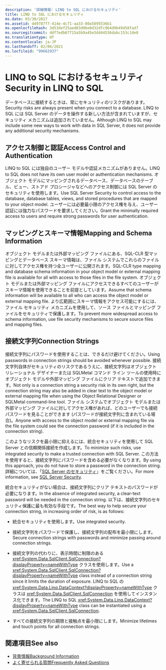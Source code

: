 ```yaml
---
description: '詳細情報: LINQ to SQL におけるセキュリティ'
title: LINQ to SQL におけるセキュリティ
ms.date: 03/30/2017
ms.assetid: d49787f7-414e-4c71-aa33-80a5895536b1
ms.openlocfilehash: 3d53def25aed83d96e0d32dfc964d9b49458fad7
ms.sourcegitcommit: ddf7edb67715a5b9a45e3dd44536dabc153c1de0
ms.translationtype: HT
ms.contentlocale: ja-JP
ms.lasthandoff: 02/06/2021
ms.locfileid: "99662937"
---
```

# <a name="security-in-linq-to-sql"></a><span data-ttu-id="8a4e2-103">LINQ to SQL におけるセキュリティ</span><span class="sxs-lookup"><span data-stu-id="8a4e2-103">Security in LINQ to SQL</span></span>

<span data-ttu-id="8a4e2-104">データベースに接続するときは、常にセキュリティのリスクがあります。</span><span class="sxs-lookup"><span data-stu-id="8a4e2-104">Security risks are always present when you connect to a database.</span></span> <span data-ttu-id="8a4e2-105">LINQ to SQL には SQL Server のデータを操作する新しい方法が含まれていますが、セキュリティ メカニズムは追加されていません。</span><span class="sxs-lookup"><span data-stu-id="8a4e2-105">Although LINQ to SQL may include some new ways to work with data in SQL Server, it does not provide any additional security mechanisms.</span></span>  
  
## <a name="access-control-and-authentication"></a><span data-ttu-id="8a4e2-106">アクセス制御と認証</span><span class="sxs-lookup"><span data-stu-id="8a4e2-106">Access Control and Authentication</span></span>  

 <span data-ttu-id="8a4e2-107">LINQ to SQL には独自のユーザー モデルや認証メカニズムがありません。</span><span class="sxs-lookup"><span data-stu-id="8a4e2-107">LINQ to SQL does not have its own user model or authentication mechanisms.</span></span> <span data-ttu-id="8a4e2-108">オブジェクト モデルにマッピングされるデータベース、データベースのテーブル、ビュー、ストアド プロシージャなどへのアクセス制御には SQL Server のセキュリティを使用します。</span><span class="sxs-lookup"><span data-stu-id="8a4e2-108">Use SQL Server Security to control access to the database, database tables, views, and stored procedures that are mapped to your object model.</span></span> <span data-ttu-id="8a4e2-109">ユーザーには必要最小限のアクセス権を与え、ユーザー認証には強力なパスワードを要求してください。</span><span class="sxs-lookup"><span data-stu-id="8a4e2-109">Grant the minimally required access to users and require strong passwords for user authentication.</span></span>  
  
## <a name="mapping-and-schema-information"></a><span data-ttu-id="8a4e2-110">マッピングとスキーマ情報</span><span class="sxs-lookup"><span data-stu-id="8a4e2-110">Mapping and Schema Information</span></span>  

 <span data-ttu-id="8a4e2-111">オブジェクト モデルまたは外部マッピング ファイルにある、SQL-CLR 型マッピングとデータベース スキーマ情報は、ファイル システムでこれらのファイルに対してアクセス権を持つ全ユーザーに公開されます。</span><span class="sxs-lookup"><span data-stu-id="8a4e2-111">SQL-CLR type mapping and database schema information in your object model or external mapping file is available for all with access to those files in the file system.</span></span> <span data-ttu-id="8a4e2-112">オブジェクト モデルまたは外部マッピング ファイルにアクセスできるすべてのユーザーがスキーマ情報を使用できることを前提としています。</span><span class="sxs-lookup"><span data-stu-id="8a4e2-112">Assume that schema information will be available to all who can access the object model or external mapping file.</span></span> <span data-ttu-id="8a4e2-113">より広範囲にスキーマ情報をアクセス可能にするには、ファイル セキュリティ メカニズムを使用して、ソース ファイルとマッピング ファイルをセキュリティで保護します。</span><span class="sxs-lookup"><span data-stu-id="8a4e2-113">To prevent more widespread access to schema information, use file security mechanisms to secure source files and mapping files.</span></span>  
  
## <a name="connection-strings"></a><span data-ttu-id="8a4e2-114">接続文字列</span><span class="sxs-lookup"><span data-stu-id="8a4e2-114">Connection Strings</span></span>  

 <span data-ttu-id="8a4e2-115">接続文字列にパスワードを使用することは、できるだけ避けてください。</span><span class="sxs-lookup"><span data-stu-id="8a4e2-115">Using passwords in connection strings should be avoided whenever possible.</span></span> <span data-ttu-id="8a4e2-116">接続文字列自体がセキュリティのリスクであるうえに、接続文字列はオブジェクト リレーショナル デザイナーまたは SQLMetal コマンド ライン ツールの使用時にオブジェクト モデルや外部マッピング ファイルにクリア テキストで追加できます。</span><span class="sxs-lookup"><span data-stu-id="8a4e2-116">Not only is a connection string a security risk in its own right, but the connection string may also be added in clear text to the object model or external mapping file when using the Object Relational Designer or SQLMetal command-line tool.</span></span> <span data-ttu-id="8a4e2-117">ファイル システムでオブジェクト モデルまたは外部マッピング ファイルに対してアクセス権があれば、どのユーザーでも接続パスワードを見ることができます (パスワードが接続文字列に含まれている場合)。</span><span class="sxs-lookup"><span data-stu-id="8a4e2-117">Anyone with access to the object model or external mapping file via the file system could see the connection password (if it is included in the connection string).</span></span>  
  
 <span data-ttu-id="8a4e2-118">このようなリスクを最小限に抑えるには、統合セキュリティを使用して SQL Server との信頼関係接続を作成します。</span><span class="sxs-lookup"><span data-stu-id="8a4e2-118">To minimize such risks, use integrated security to make a trusted connection with SQL Server.</span></span> <span data-ttu-id="8a4e2-119">この方法を使用すると、接続文字列にパスワードを含める必要がなくなります。</span><span class="sxs-lookup"><span data-stu-id="8a4e2-119">By using this approach, you do not have to store a password in the connection string.</span></span> <span data-ttu-id="8a4e2-120">詳細については、「[SQL Server のセキュリティ](../sql-server-security.md)」をご覧ください。</span><span class="sxs-lookup"><span data-stu-id="8a4e2-120">For more information, see [SQL Server Security](../sql-server-security.md).</span></span>  
  
 <span data-ttu-id="8a4e2-121">統合セキュリティがない場合は、接続文字列にクリア テキストのパスワードが必要になります。</span><span class="sxs-lookup"><span data-stu-id="8a4e2-121">In the absence of integrated security, a clear-text password will be needed in the connection string.</span></span> <span data-ttu-id="8a4e2-122">以下は、接続文字列のセキュリティ保護に最も有効な手段です。</span><span class="sxs-lookup"><span data-stu-id="8a4e2-122">The best way to help secure your connection string, in increasing order of risk, is as follows:</span></span>  
  
- <span data-ttu-id="8a4e2-123">統合セキュリティを使用します。</span><span class="sxs-lookup"><span data-stu-id="8a4e2-123">Use integrated security.</span></span>  
  
- <span data-ttu-id="8a4e2-124">接続文字列をパスワードで保護し、接続文字列の配布を最小限にします。</span><span class="sxs-lookup"><span data-stu-id="8a4e2-124">Secure connection strings with passwords and minimize passing around connection strings.</span></span>  
  
- <span data-ttu-id="8a4e2-125">接続文字列の代わりに、表示時間に制限のある <xref:System.Data.SqlClient.SqlConnection?displayProperty=nameWithType> クラスを使用します。</span><span class="sxs-lookup"><span data-stu-id="8a4e2-125">Use a <xref:System.Data.SqlClient.SqlConnection?displayProperty=nameWithType> class instead of a connection string since it limits the duration of exposure.</span></span> <span data-ttu-id="8a4e2-126">LINQ to SQL の <xref:System.Data.Linq.DataContext?displayProperty=nameWithType> クラスは <xref:System.Data.SqlClient.SqlConnection> を使用してインスタンス化できます。</span><span class="sxs-lookup"><span data-stu-id="8a4e2-126">The LINQ to SQL <xref:System.Data.Linq.DataContext?displayProperty=nameWithType> class can be instantiated using a <xref:System.Data.SqlClient.SqlConnection>.</span></span>  
  
- <span data-ttu-id="8a4e2-127">すべての接続文字列の期限と接触点を最小限にします。</span><span class="sxs-lookup"><span data-stu-id="8a4e2-127">Minimize lifetimes and touch points for all connection strings.</span></span>  
  
## <a name="see-also"></a><span data-ttu-id="8a4e2-128">関連項目</span><span class="sxs-lookup"><span data-stu-id="8a4e2-128">See also</span></span>

- [<span data-ttu-id="8a4e2-129">背景情報</span><span class="sxs-lookup"><span data-stu-id="8a4e2-129">Background Information</span></span>](background-information.md)
- [<span data-ttu-id="8a4e2-130">よく寄せられる質問</span><span class="sxs-lookup"><span data-stu-id="8a4e2-130">Frequently Asked Questions</span></span>](frequently-asked-questions.md)
